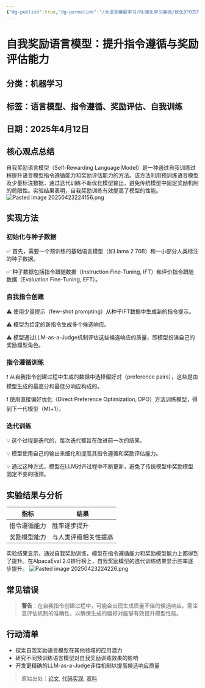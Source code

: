 ```yaml
---
{"dg-publish":true,"dg-permalink":"/大语言模型学习/RL强化学习基础/优化DPO方向的算法/Self-Reward","dg-home":false,"dg-description":"在此输入笔记的描述","dg-hide":false,"dg-hide-title":false,"dg-show-backlinks":true,"dg-show-local-graph":true,"dg-show-inline-title":true,"dg-pinned":false,"dg-passphrase":"在此输入访问密码","dg-enable-mathjax":false,"dg-enable-mermaid":false,"dg-enable-uml":false,"dg-note-icon":0,"dg-enable-dataview":false,"tags":["NLP"],"permalink":"/大语言模型学习/RL强化学习基础/优化DPO方向的算法/Self-Reward/","dgShowBacklinks":true,"dgShowLocalGraph":true,"dgShowInlineTitle":true,"dgPassFrontmatter":true,"noteIcon":0,"created":"2025-04-23T22:41:17.932+08:00","updated":"2025-04-23T22:42:28.182+08:00"}
---
```




# 自我奖励语言模型：提升指令遵循与奖励评估能力

## 分类：机器学习


## 标签：语言模型、指令遵循、奖励评估、自我训练


## 日期：2025年4月12日


## 核心观点总结
自我奖励语言模型（Self-Rewarding Language Model）是一种通过自我训练过程提升语言模型指令遵循能力和奖励评估能力的方法。该方法利用预训练语言模型及少量标注数据，通过迭代训练不断优化模型输出，避免传统模型中固定奖励机制的局限性。实验结果表明，自我奖励训练有效提高了模型的性能。
![Pasted image 20250423224156.png](/img/user/%E9%99%84%E4%BB%B6/Pasted%20image%2020250423224156.png)


## 实现方法

### 初始化与种子数据
✅ 首先，需要一个预训练的基础语言模型（如Llama 2 70B）和一小部分人类标注的种子数据。

✅ 种子数据包括指令跟随数据（Instruction Fine-Tuning, IFT）和评价指令跟随数据（Evaluation Fine-Tuning, EFT）。


### 自我指令创建
⚠ 使用少量提示（few-shot prompting）从种子IFT数据中生成新的指令提示。

⚠ 模型为给定的新指令生成多个候选响应。

⚠ 模型通过LLM-as-a-Judge机制评估这些候选响应的质量，即模型扮演自己的奖励模型角色。


### 指令遵循训练
❗ 从自我指令创建过程中生成的数据中选择偏好对（preference pairs），这些是由模型生成的最高分和最低分响应构成的。

❗ 使用直接偏好优化（Direct Preference Optimization, DPO）方法训练模型，得到下一代模型（Mt+1）。


### 迭代训练
💡 这个过程是迭代的，每次迭代都旨在改进前一次的结果。

💡 模型使用自己的输出来细化和提高其指令遵循和奖励评估能力。

💡 通过这种方式，模型在LLM对齐过程中不断更新，避免了传统模型中奖励模型固定不变的瓶颈。


## 实验结果与分析
| 指标 | 结果 |
|------|------|
| 指令遵循能力 | 胜率逐步提升 |
| 奖励模型能力 | 与人类评级相关性提高 |

实验结果显示，通过自我奖励训练，模型在指令遵循能力和奖励模型能力上都得到了提升。在AlpacaEval 2.0排行榜上，自我奖励模型的迭代训练结果显示胜率逐步提升。
![Pasted image 20250423224226.png](/img/user/%E9%99%84%E4%BB%B6/Pasted%20image%2020250423224226.png)


## 常见错误
> **警告**：在自我指令创建过程中，可能会出现生成质量不佳的候选响应。需注意评估机制的准确性，以确保生成的偏好对能够有效提升模型性能。


## 行动清单
- 探索自我奖励语言模型在其他领域的应用潜力
- 研究不同预训练语言模型对自我奖励训练效果的影响
- 开发更精确的LLM-as-a-Judge评估机制以提高候选响应质量

> 原始出处：[论文](https://arxiv.org/pdf/2401.10020.pdf), [代码实现](https://github.com/lucidrains/self-rewarding-lm-pytorch), [资料](https://zhuanlan.zhihu.com/p/679449495)
